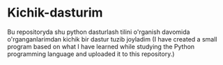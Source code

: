 # Kichik-dasturim
Bu repositoryda shu python dasturlash tilini o'rganish davomida o'rganganlarimdan kichik bir dastur tuzib joyladim (I have created a small program based on what I have learned while studying the Python programming language and uploaded it to this repository.)
